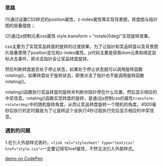 ### 思路 ###

(1)通过设置CSS样式的position属性，z-index属性等实现背景图，转盘图与指针图的层叠摆放；

(2)通过js控制元素css属性 style.transform = "rotate(0deg)"实现旋转效果。

css主要为了实现奖品转盘的旋转的过渡效果，为了让指针和奖品转盘以及背景图片层叠使用了position定位和z-index属性。js代码主要是获取dom元素和绑定鼠标点击事件，即点击指针会让奖品转盘旋转。

然后判断转盘是否处于停止状态，如果处于停止状态就可以调用旋转函数rotating()，如果转盘处于旋转状态，即使点击了指针也不能调用旋转函数rotating()。

rotating()函数执行奖品转盘的旋转并判断你指针停在什么位置，然后显示相应的中奖信息。rotating()函数实现转盘的旋转，是通过js控制css的属性`transform: rotate(deg)`中的随机旋转角度，从而让奖品转盘旋转一个随机的角度。4000毫秒后执行的定时器是为了让旋转这个会执行4秒过程执行完后显示相应的中奖信息。


### 遇到的问题 ###
1.在引入外部样式表时，`<link rel="stylesheet" type="text/css" href="style.css">`一定要记得写href属性，不然无法引入外部样式。

[demo on CodePen](https://codepen.io/shirley5li/full/oqwpRO/)